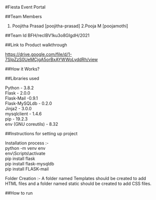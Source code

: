
#Fiesta Event Portal




##Team Members
1. Poojitha Prasad [poojitha-prasad]
2.Pooja M [poojamothi]


##Team Id
BFH/recIBV1ku3o8GIgdH/2021

##Link to Product walkthrough

https://drive.google.com/file/d/1-7SIpZzS0UeMCjgA5orBxAYWWoLyddRh/view

##How it Works?



##Libraries used

Python - 3.8.2                   
Flask  - 2.0.0   
Flask-Mail -0.9.1   
Flask-MySQLdb - 0.2.0   
Jinja2 - 3.0.0   
mysqlclient - 1.4.6  
pip - 19.2.3    
env (GNU coreutils) - 8.32

##Instructions for setting up project

Installation process :-  
     python -m venv env     
     env\Scripts\activate      
     pip install flask    
     pip install flask-mysqldb   
     pip install FLASK-mail

Folder Creation :- 
A folder named Templates should be created to add HTML files and a folder named static should be created to add CSS files.

##How to run
